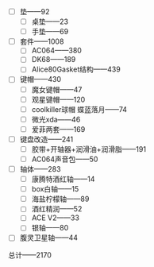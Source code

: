 - [ ] 垫——92
	- [ ] 桌垫——23
	- [ ] 手垫——69
- [ ] 套件——1008
	- [ ] AC064——380
	- [ ] DK68——189
	- [ ] Alice80Gasket结构——439
- [ ] 键帽——430
	- [ ] 魔女键帽——47
	- [ ] 观星键帽——120
	- [ ] coolkiller球帽 蝶蓝落月——74
	- [ ] 微光xda——46
	- [ ] 爱菲两套——169
- [ ] 键盘改造——241
	- [ ] 胶带+开轴器+润滑油+润滑脂——191
	- [ ] AC064声音包——50
- [ ] 轴体——283
	- [ ] 康腾特酒红轴——14
	- [ ] box白轴——15
	- [ ] 海盐柠檬轴——89
	- [ ] 酒红精润——52
	- [ ] ACE V2——33
	- [ ] 银轴——80
- [ ] 腹灵卫星轴——44

总计——2170
